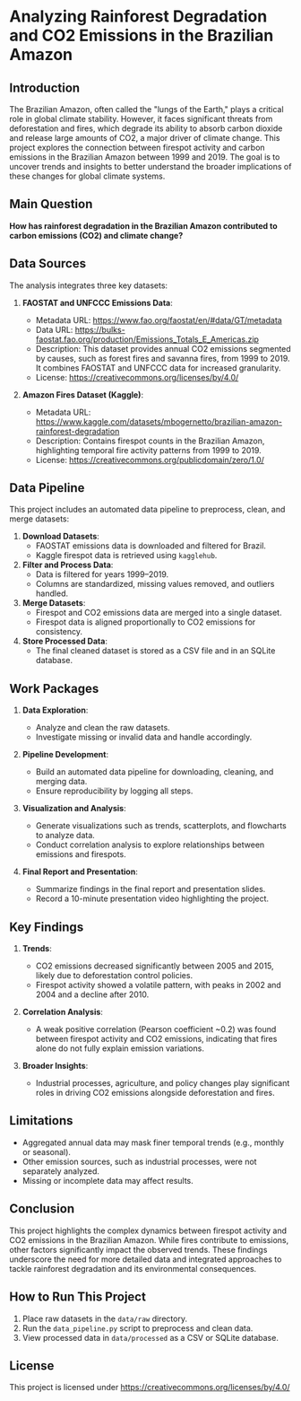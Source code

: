 # Analyzing Rainforest Degradation and CO2 Emissions in the Brazilian Amazon

## Introduction
The Brazilian Amazon, often called the "lungs of the Earth," plays a critical role in global climate stability. However, it faces significant threats from deforestation and fires, which degrade its ability to absorb carbon dioxide and release large amounts of CO2, a major driver of climate change. This project explores the connection between firespot activity and carbon emissions in the Brazilian Amazon between 1999 and 2019. The goal is to uncover trends and insights to better understand the broader implications of these changes for global climate systems.

## Main Question
**How has rainforest degradation in the Brazilian Amazon contributed to carbon emissions (CO2) and climate change?**

## Data Sources
The analysis integrates three key datasets:

1. **FAOSTAT and UNFCCC Emissions Data**:
   - Metadata URL: https://www.fao.org/faostat/en/#data/GT/metadata
   - Data URL: https://bulks-faostat.fao.org/production/Emissions_Totals_E_Americas.zip
   - Description: This dataset provides annual CO2 emissions segmented by causes, such as forest fires and savanna fires, from 1999 to 2019. It combines FAOSTAT and UNFCCC data for increased granularity.
   - License: https://creativecommons.org/licenses/by/4.0/

2. **Amazon Fires Dataset (Kaggle)**:
   - Metadata URL: https://www.kaggle.com/datasets/mbogernetto/brazilian-amazon-rainforest-degradation
   - Description: Contains firespot counts in the Brazilian Amazon, highlighting temporal fire activity patterns from 1999 to 2019.
   - License: https://creativecommons.org/publicdomain/zero/1.0/

## Data Pipeline
This project includes an automated data pipeline to preprocess, clean, and merge datasets:
1. **Download Datasets**:
   - FAOSTAT emissions data is downloaded and filtered for Brazil.
   - Kaggle firespot data is retrieved using `kagglehub`.
2. **Filter and Process Data**:
   - Data is filtered for years 1999–2019.
   - Columns are standardized, missing values removed, and outliers handled.
3. **Merge Datasets**:
   - Firespot and CO2 emissions data are merged into a single dataset.
   - Firespot data is aligned proportionally to CO2 emissions for consistency.
4. **Store Processed Data**:
   - The final cleaned dataset is stored as a CSV file and in an SQLite database.

## Work Packages
1. **Data Exploration**:
   - Analyze and clean the raw datasets.
   - Investigate missing or invalid data and handle accordingly.

2. **Pipeline Development**:
   - Build an automated data pipeline for downloading, cleaning, and merging data.
   - Ensure reproducibility by logging all steps.

3. **Visualization and Analysis**:
   - Generate visualizations such as trends, scatterplots, and flowcharts to analyze data.
   - Conduct correlation analysis to explore relationships between emissions and firespots.

4. **Final Report and Presentation**:
   - Summarize findings in the final report and presentation slides.
   - Record a 10-minute presentation video highlighting the project.

## Key Findings
1. **Trends**:
   - CO2 emissions decreased significantly between 2005 and 2015, likely due to deforestation control policies.
   - Firespot activity showed a volatile pattern, with peaks in 2002 and 2004 and a decline after 2010.

2. **Correlation Analysis**:
   - A weak positive correlation (Pearson coefficient ~0.2) was found between firespot activity and CO2 emissions, indicating that fires alone do not fully explain emission variations.

3. **Broader Insights**:
   - Industrial processes, agriculture, and policy changes play significant roles in driving CO2 emissions alongside deforestation and fires.

## Limitations
- Aggregated annual data may mask finer temporal trends (e.g., monthly or seasonal).
- Other emission sources, such as industrial processes, were not separately analyzed.
- Missing or incomplete data may affect results.

## Conclusion
This project highlights the complex dynamics between firespot activity and CO2 emissions in the Brazilian Amazon. While fires contribute to emissions, other factors significantly impact the observed trends. These findings underscore the need for more detailed data and integrated approaches to tackle rainforest degradation and its environmental consequences.

## How to Run This Project
1. Place raw datasets in the `data/raw` directory.
2. Run the `data_pipeline.py` script to preprocess and clean data.
3. View processed data in `data/processed` as a CSV or SQLite database.

## License
This project is licensed under https://creativecommons.org/licenses/by/4.0/

